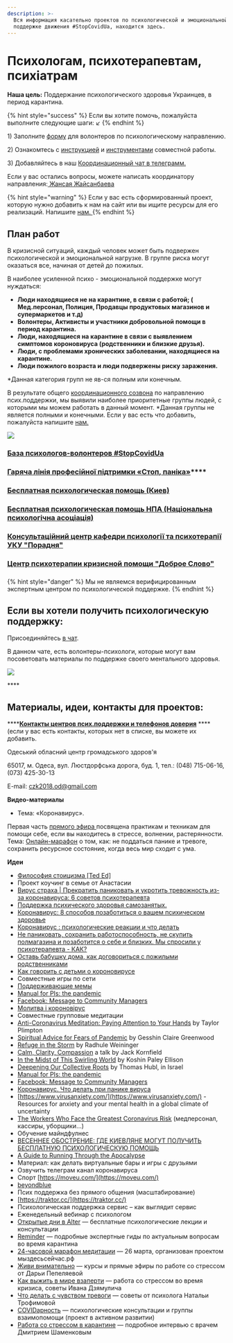 ```yaml
---
description: >-
  Вся информация касательно проектов по психологической и эмоциональной
  поддержке движения #StopCovidUa, находится здесь.
---
```


# Психологам, психотерапевтам, психіатрам

**Наша цель:** Поддержание психологического здоровья Украинцев, в период карантина.

{% hint style="success" %}
Если вы хотите помочь, пожалуйста выполните следующие шаги: ↙
{% endhint %}

1\) Заполните [форму](https://docs.google.com/spreadsheets/d/1TJtvt8ezKGul1dUbZvLUFw0CyDjGT0PUvNE_h19JYso/edit#gid=0) для волонтеров по психологическому направлению.

2\) Ознакомтесь с [инструкцией](https://app.gitbook.com/@dgov/s/stopcovid/~/drafts/-M3fHf993zoANZPEz8Q-/) и [инструментами](https://discordapp.com/invite/VqWKqbh) совместной работы. 

3\) Добавляйтесь в наш [Координационный чат в телеграмм.](https://t.me/keepcalmanddontpanic) 

Если у вас остались вопросы, можете написать координатору направления:[ Жансая Жайсанбаева](https://t.me/SayaSemenchuk)

{% hint style="warning" %}
Если у вас есть сформированный проект, которую нужно добавить к нам на сайт или вы ищите ресурсы для его реализаций. Напишите [нам. ](https://t.me/SayaSemenchuk)
{% endhint %}

## План работ

В кризисной ситуаций, каждый человек может быть подвержен психологической и эмоциональной нагрузке. В группе риска могут оказаться все, начиная от детей до пожилых. 

В наиболее усиленной психо - эмоциональной поддержке могут нуждаться: 

* **Люди находящиеся не на карантине, в связи с работой; \( Мед.персонал, Полиция, Продавцы продуктовых магазинов и супермаркетов и т.д\)** 
* **Волонтеры, Активисты и участники добровольной помощи в период карантина.**
* **Люди, находящиеся на карантине в связи с выявлением симптомов короновируса \(родственники и близкие друзья\).** 
* **Люди, с проблемами хронических заболевании, находящиеся на карантине.**
* **Люди пожилого возраста и люди подвержены риску заражения.** 

\*Данная категория групп не яв-ся полным или конечным. 

В результате общего [координационного созвона](https://app.gitbook.com/@dgov/s/stopcovid/~/drafts/-M3fPnNyudysXElv1LHK/psychological-support/psychology-24.03) по направлению псих.поддержки, мы выявили наиболее приоритетные группы людей, с которыми мы можем работать в данный момент. \*Данная группы не является полными и конечными. Если у вас есть что добавить, пожалуйста напишите [нам.](https://t.me/SayaSemenchuk)

![](../.gitbook/assets/image%20%2811%29.png)



### [База психологов-волонтеров \#StopCovidUa](https://docs.google.com/spreadsheets/d/1TJtvt8ezKGul1dUbZvLUFw0CyDjGT0PUvNE_h19JYso/edit#gid=0)

### [**Гаряча лінія професійної підтримки «Стоп, паніка»**](https://m.facebook.com/story.php?story_fbid=2517763828496884&id=100007898741828)\*\*\*\*

### [Бесплатная психологическая помощь \(Киев\)](https://kiev.vgorode.ua/news/sobytyia/394370-chto-to-prydumaem-hde-kyevliane-mohut-poluchyt-besplatnuui-psykholohycheskuui-pomosch)

### [Бесплатная психологическая помощь НПА \(Національна психологічна асоціація\)](https://www.facebook.com/npa.org.ukraine/photos/a.646567839107182/916007572163206/?type=3&theater)

### [Консультаційний центр кафедри психології та психотерапії УКУ "Порадня"](https://www.facebook.com/101849334803221/posts/101855291469292/?app=fbl)

### [Центр психотерапии кризисной помощи "Доброе Слово"](https://dobroeslovo.com.ua/)

### 

{% hint style="danger" %}
Мы не являемся верифицированным экспертным центром по психологической поддержке. 
{% endhint %}

## Если вы хотели получить психологическую поддержку: 

Присоединяйтесь [в чат](https://t.me/bezpaniky). 

В данном чате, есть волонтеры-психологи, которые могут вам посоветовать материалы по поддержке своего ментального здоровья.  


![](../.gitbook/assets/image.png)

\*\*\*\*

## Материалы, идеи, контакты для проектов: 

\*\*\*\*[**Контакты центров псих.поддержки и телефонов доверия**](https://docs.google.com/spreadsheets/d/1Tiz3PZtqXY4q34sdXC9balK1s8yA5-WBlnXXrCgTa54/edit#gid=0) ****\(если у вас есть контакты, которых нет в списке, вы можете их добавить.  

Одеський обласний центр громадського  здоров'я

65017, м. Одеса, вул. Люстдорфська дорога, буд. 1, тел.: \(048\) 715-06-16, \(073\) 425-30-13 

E-mail: czk2018.od@gmail.com

**Видео-материалы** 

* Тема: «Коронавирус». 

Первая часть [прямого эфира ](https://www.facebook.com/mindspotodessa/videos/601513777359157/%20) посвящена практикам и техникам для помощи себе, если вы находитесь в стрессе, волнении, растерянности. Тема: [Онлайн-марафон](https://education.oleshko.pro/antipanika%20) о том, как: не поддаться панике и тревоге, сохранить ресурсное состояние, когда весь мир сходит с ума.



**Идеи**

* [Философия стоицизма \[Ted Ed\]](https://www.youtube.com/watch?v=Qd7L5MIQfzk)
* Проект коучинг в семье от Анастасии
* [Вирус страха \| Прекратить паниковать и укротить тревожность из-за коронавируса: 6 советов психотерапевта](https://www.liga.net/health/articles/prekratit-panikovat-i-ukrotit-trevojnost-iz-za-koronavirusa-6-sovetov-psihoterapevta)
* [Поддержка психического здоровья самозанятых.](https://www.leapers.co/resources/little-guides/coronavirus%20)
* [Коронавирус: 8 способов позаботиться о вашем психическом здоровье](https://www.mhe-sme.org/covid-19/)
* [Коронавирус : психологические реакции и что делать ](https://m.facebook.com/story.php?story_fbid=2762005317240828&id=100002941590654)
* [Не паниковать, сохранить работоспособность, не скупить полмагазина и позаботится о себе и близких. Мы спросили у психотерапевта - КАК?](https://www.liga.net/health/articles/prekratit-panikovat-i-ukrotit-trevojnost-iz-za-koronavirusa-6-sovetov-psihoterapevta)
* [Оставь бабушку дома, как договориться с пожилыми родственниками](https://m.facebook.com/story.php?story_fbid=1596099023862245&id=100003864879221)
* [Как говорить с детьми о короновирусе](https://m.facebook.com/story.php?story_fbid=2599132153744572&id=1822346871423108)
* Совместные игры по сети
* [Поддерживающие мемы](https://www.facebook.com/groups/coronavirus.memes)
* [Manual for PIs: the pandemic](https://docs.google.com/document/d/1X9QS8CCJ_oVxIaX_ChOzlrgfz_CY2xGipwgSFhyVfME/mobilebasic?usp=gmail_thread)
* [Facebook: Message to Community Managers](https://www.facebook.com/community/whats-new/communities-health-information-coronavirus/)
* [Молитва і короновірус](https://youtu.be/4r73P6IEQhU)
* Совместные групповые медитации
* [Anti-Coronavirus Meditation: Paying Attention to Your Hands](https://tricycle.org/trikedaily/coronavirus-meditations/#taylorplimpton) by Taylor Plimpton
* [Spiritual Advice for Fears of Pandemic](https://tricycle.org/trikedaily/coronavirus-meditations/#gesshinclairegreenwood) by Gesshin Claire Greenwood
* [Refuge in the Storm](https://tricycle.org/trikedaily/coronavirus-meditations/#radhuleweininger) by Radhule Weininger
* [Calm, Clarity, Compassion](https://tricycle.org/trikedaily/coronavirus-meditations/#jackkornfield) a talk by Jack Kornfield 
* [In the Midst of This Swirling World](https://tricycle.org/trikedaily/coronavirus-meditations/#koshinpaleyellison) by Koshin Paley Ellison
* [Deepening Our Collective Roots](https://tricycle.org/trikedaily/coronavirus-meditations/#thomashubl) by Thomas Hubl, in Israel
* [Manual for PIs: the pandemic](https://docs.google.com/document/d/1X9QS8CCJ_oVxIaX_ChOzlrgfz_CY2xGipwgSFhyVfME/mobilebasic?usp=gmail_thread)
* [Facebook: Message to Community Managers](https://www.facebook.com/community/whats-new/communities-health-information-coronavirus/)
* [Коронавирус. Что делать при панике вируса](https://www.youtube.com/watch?v=Zf3L3NuPeGA&feature=share)
* [https://www.virusanxiety.com/](https://www.virusanxiety.com/) - Resources for anxiety and your mental health in a global climate of uncertainty
* [The Workers Who Face the Greatest Coronavirus Risk](https://www.nytimes.com/interactive/2020/03/15/business/economy/coronavirus-worker-risk.html) \(медперсонал, кассиры, уборщики...\)
* Обучение майндфулнес
* [ВЕСЕННЕЕ ОБОСТРЕНИЕ: ГДЕ КИЕВЛЯНЕ МОГУТ ПОЛУЧИТЬ БЕСПЛАТНУЮ ПСИХОЛОГИЧЕСКУЮ ПОМОЩЬ](https://kiev.vgorode.ua/news/sobytyia/394370-chto-to-prydumaem-hde-kyevliane-mohut-poluchyt-besplatnuui-psykholohycheskuui-pomosch)
* [A Guide to Running Through the Apocalypse](https://elemental.medium.com/a-guide-to-running-through-the-apocalypse-4301731087c)
* Материал: как делать виртуальные бары и игры с друзьями
* Озвучить телеграм канал коронавируса
* Спорт [https://moveu.com/](https://moveu.com/)
* [beyondblue](https://www.beyondblue.org.au/)
* Псих поддержка без прямого общения \(масштабирование\)
* [https://traktor.cc/](https://traktor.cc/)
* Психологическая поддержка сервис – как выглядит сервис
* Еженедельный вебинар с психологом
* [Открытые дни в Alter](https://psyalter.ru/opendays) — бесплатные психологические лекции и консультации
* [Reminder](https://reminder.media/) — подробные экспертные гиды по актуальным вопросам во время карантина 
* [24-часовой марафон медитации](https://www.facebook.com/events/3735225666519965/) — 26 марта, организован проектом мыздесьсейчас.рф
* [Живи внимательно](https://zhitvnimatelno.ru/links) — курсы и прямые эфиры по работе со стрессом от Дарьи Пепеляевой
* [Как выжить в мире взаперти](https://m.habr.com/ru/post/492828/) — работа со стрессом во время кризиса, советы Ивана Дзямулича
* [Что делать с чувством тревоги](https://www.youtube.com/watch?v=xG2IvX2qs6Y) — советы от психолога Натальи Трофимовой
* [COVIDарность](https://covidarnost.ru/) — психологические консультации и группы взаимопомощи \(проект в активном развитии\)
* [Работа со стрессом в карантине](https://reminder.media/post/shamenkov) — подробное интервью с врачем Дмитрием Шаменковым





